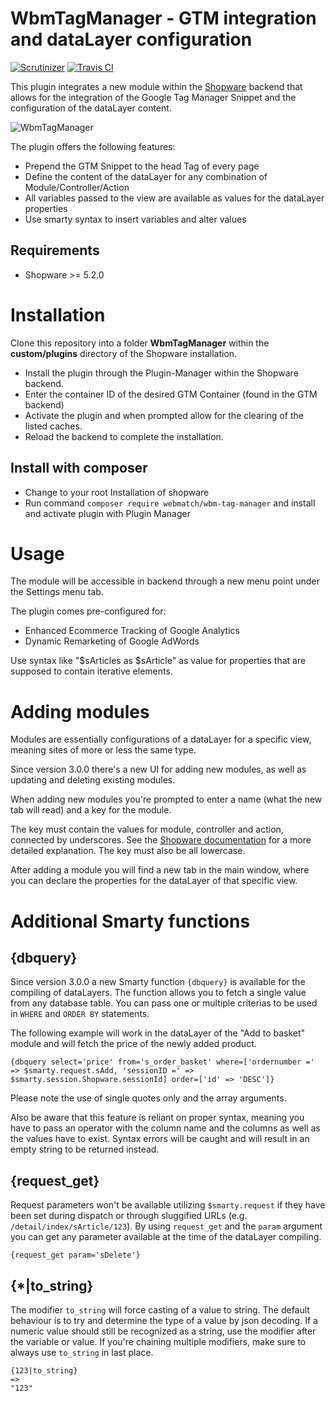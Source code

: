 WbmTagManager - GTM integration and dataLayer configuration
=====
[![Scrutinizer](https://scrutinizer-ci.com/g/webmatch/WbmTagManager/badges/quality-score.png?b=master)](https://scrutinizer-ci.com/g/webmatch/WbmTagManager/?branch=master)
[![Travis CI](https://travis-ci.org/webmatch/WbmTagManager.svg?branch=master)](https://travis-ci.org/webmatch/WbmTagManager)

This plugin integrates a new module within the [Shopware](https://www.shopware.de) backend that allows for the integration 
of the Google Tag Manager Snippet and the configuration of the dataLayer content.

![WbmTagManager](https://www.webmatch.de/wp-content/uploads/2017/02/tag_manager_screen.png)

The plugin offers the following features:

* Prepend the GTM Snippet to the head Tag of every page
* Define the content of the dataLayer for any combination of Module/Controller/Action
* All variables passed to the view are available as values for the dataLayer properties
* Use smarty syntax to insert variables and alter values

Requirements
-----
* Shopware >= 5.2.0

Installation
====
Clone this repository into a folder **WbmTagManager** within the **custom/plugins** directory of the Shopware installation.

* Install the plugin through the Plugin-Manager within the Shopware backend. 
* Enter the container ID of the desired GTM Container (found in the GTM backend)
* Activate the plugin and when prompted allow for the clearing of the listed caches.
* Reload the backend to complete the installation.

## Install with composer
* Change to your root Installation of shopware
* Run command `composer require webmatch/wbm-tag-manager` and install and activate plugin with Plugin Manager 

Usage
=====
The module will be accessible in backend through a new menu point under the Settings menu tab.

The plugin comes pre-configured for:
* Enhanced Ecommerce Tracking of Google Analytics
* Dynamic Remarketing of Google AdWords

Use syntax like "$sArticles as $sArticle" as value for properties that are supposed to contain iterative elements.

Adding modules
=====
Modules are essentially configurations of a dataLayer for a specific view, meaning sites of more or less the same type.

Since version 3.0.0 there's a new UI for adding new modules, as well as updating and deleting existing modules.

When adding new modules you're prompted to enter a name (what the new tab will read) and a key for the module.

The key must contain the values for module, controller and action, connected by underscores. 
See the [Shopware documentation](https://developers.shopware.com/developers-guide/controller/#controller-and-urls) 
for a more detailed explanation. The key must also be all lowercase.

After adding a module you will find a new tab in the main window, where you can declare the properties for the
dataLayer of that specific view.

Additional Smarty functions
=====

{dbquery}
-----

Since version 3.0.0 a new Smarty function `{dbquery}` is available for the compiling of dataLayers. The function allows you to fetch a single value
from any database table. You can pass one or multiple criterias to be used in `WHERE` and `ORDER BY` statements.

The following example will work in the dataLayer of the "Add to basket" module and will fetch the price of the newly added product.

```
{dbquery select='price' from='s_order_basket' where=['ordernumber =' => $smarty.request.sAdd, 'sessionID =' => $smarty.session.Shopware.sessionId] order=['id' => 'DESC']}
```

Please note the use of single quotes only and the array arguments.

Also be aware that this feature is reliant on proper syntax, meaning you have to pass an operator with the column name and the 
columns as well as the values have to exist. Syntax errors will be caught and will result in an empty string to be returned instead.

{request_get}
-----

Request parameters won't be available utilizing `$smarty.request` if they have been set during dispatch or through sluggified URLs (e.g. `/detail/index/sArticle/123`).
By using `request_get` and the `param` argument you can get any parameter available at the time of the dataLayer compiling.

```
{request_get param='sDelete'}
```

{*|to_string}
-----

The modifier `to_string` will force casting of a value to string. The default behaviour is to try and determine the type of
a value by json decoding. If a numeric value should still be recognized as a string, use the modifier after the variable or value.
If you're chaining multiple modifiers, make sure to always use `to_string` in last place.

```
{123|to_string}
=>
"123"
```
